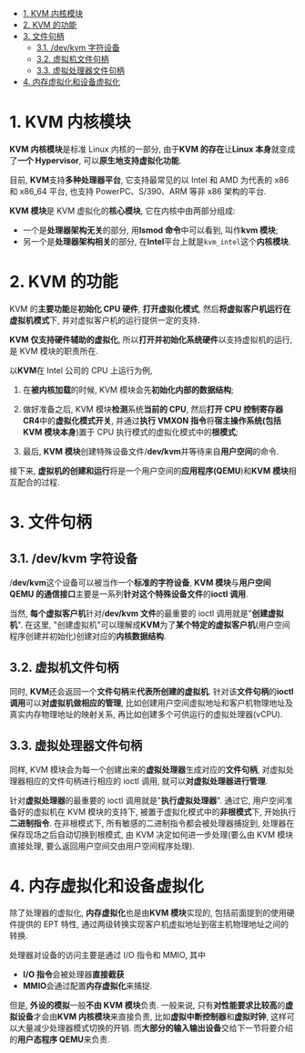 
<!-- @import "[TOC]" {cmd="toc" depthFrom=1 depthTo=6 orderedList=false} -->

<!-- code_chunk_output -->

- [1. KVM 内核模块](#1-kvm-内核模块)
- [2. KVM 的功能](#2-kvm-的功能)
- [3. 文件句柄](#3-文件句柄)
  - [3.1. /dev/kvm 字符设备](#31-devkvm-字符设备)
  - [3.2. 虚拟机文件句柄](#32-虚拟机文件句柄)
  - [3.3. 虚拟处理器文件句柄](#33-虚拟处理器文件句柄)
- [4. 内存虚拟化和设备虚拟化](#4-内存虚拟化和设备虚拟化)

<!-- /code_chunk_output -->

# 1. KVM 内核模块

**KVM 内核模块**是标准 Linux 内核的一部分, 由于**KVM 的存在**让**Linux 本身**就变成了**一个 Hypervisor**, 可以**原生地支持虚拟化功能**.

目前, **KVM**支持**多种处理器平台**, 它支持最常见的以 Intel 和 AMD 为代表的 x86 和 x86_64 平台, 也支持 PowerPC、S/390、ARM 等非 x86 架构的平台.

**KVM 模块**是 KVM 虚拟化的**核心模块**, 它在内核中由两部分组成:

- 一个是**处理器架构无关**的部分, 用**lsmod 命令**中可以看到, 叫作**kvm 模块**;
- 另一个是**处理器架构相关**的部分, 在**Intel**平台上就是`kvm_intel`这个**内核模块**.

# 2. KVM 的功能

KVM 的**主要功能**是**初始化 CPU 硬件**, **打开虚拟化模式**, 然后**将虚拟客户机运行在虚拟机模式**下, 并对虚拟客户机的运行提供一定的支持.

**KVM 仅支持硬件辅助的虚拟化**, 所以**打开并初始化系统硬件**以支持虚拟机的运行, 是 KVM 模块的职责所在.

以**KVM**在 Intel 公司的 CPU 上运行为例,

1. 在**被内核加载**的时候, KVM 模块会先**初始化内部的数据结构**;

2. 做好准备之后, KVM 模块**检测**系统**当前的 CPU**, 然后**打开 CPU 控制寄存器 CR4**中的**虚拟化模式开关**, 并通过**执行 VMXON 指令**将**宿主操作系统(包括 KVM 模块本身**)置于 CPU 执行模式的虚拟化模式中的**根模式**;

3. 最后, **KVM 模块**创建特殊设备文件/**dev/kvm**并等待来自**用户空间**的命令.

接下来, **虚拟机的创建和运行**将是一个用户空间的**应用程序(QEMU**)和**KVM 模块**相互配合的过程.

# 3. 文件句柄

## 3.1. /dev/kvm 字符设备

/**dev/kvm**这个设备可以被当作一个**标准的字符设备**, **KVM 模块**与**用户空间 QEMU 的通信接口**主要是一系列**针对这个特殊设备文件**的**ioctl 调用**.

当然, **每个虚拟客户机**针对/**dev/kvm 文件**的最重要的 ioctl 调用就是"**创建虚拟机**". 在这里, "创建虚拟机"可以理解成**KVM**为了**某个特定的虚拟客户机**(用户空间程序创建并初始化)创建对应的**内核数据结构**.

## 3.2. 虚拟机文件句柄

同时, **KVM**还会返回一个**文件句柄**来**代表所创建的虚拟机**. 针对该**文件句柄**的**ioctl 调用**可以**对虚拟机做相应的管理**, 比如创建用户空间虚拟地址和客户机物理地址及真实内存物理地址的映射关系, 再比如创建多个可供运行的虚拟处理器(vCPU).

## 3.3. 虚拟处理器文件句柄

同样, KVM 模块会为每一个创建出来的**虚拟处理器**生成对应的**文件句柄**, 对虚拟处理器相应的文件句柄进行相应的 ioctl 调用, 就可以**对虚拟处理器进行管理**.

针对**虚拟处理器**的最重要的 ioctl 调用就是"**执行虚拟处理器**". 通过它, 用户空间准备好的虚拟机在 KVM 模块的支持下, 被置于虚拟化模式中的**非根模式**下, 开始执行**二进制指令**. 在非根模式下, 所有敏感的二进制指令都会被处理器捕捉到, 处理器在保存现场之后自动切换到根模式, 由 KVM 决定如何进一步处理(要么由 KVM 模块直接处理, 要么返回用户空间交由用户空间程序处理).

# 4. 内存虚拟化和设备虚拟化

除了处理器的虚拟化, **内存虚拟化**也是由**KVM 模块**实现的, 包括前面提到的使用硬件提供的 EPT 特性, 通过两级转换实现客户机虚拟地址到宿主机物理地址之间的转换.

处理器对设备的访问主要是通过 I/O 指令和 MMIO, 其中
* **I/O 指令**会被处理器**直接截获**
* **MMIO**会通过配置**内存虚拟化**来捕捉.

但是, **外设的模拟**一般**不由 KVM 模块**负责. 一般来说, 只有**对性能要求比较高**的**虚拟设备**才会由**KVM 内核模块**来直接负责, 比如**虚拟中断控制器**和**虚拟时钟**, 这样可以大量减少处理器模式切换的开销. 而**大部分的输入输出设备**交给下一节将要介绍的**用户态程序 QEMU**来负责.
